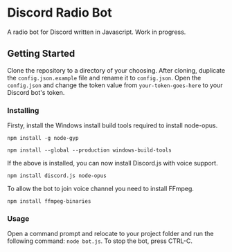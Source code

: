 # Discord Radio Bot

A radio bot for Discord written in Javascript. Work in progress.

## Getting Started

Clone the repository to a directory of your choosing. After cloning, duplicate the `config.json.example` file and rename it to `config.json`.
Open the `config.json` and change the token value from `your-token-goes-here` to your Discord bot's token.

### Installing

Firsty, install the Windows install build tools required to install node-opus.

`npm install -g node-gyp`

`npm install --global --production windows-build-tools`

If the above is installed, you can now install Discord.js with voice support.

`npm install discord.js node-opus`

To allow the bot to join voice channel you need to install FFmpeg.

`npm install ffmpeg-binaries`

### Usage

Open a command prompt and relocate to your project folder and run the following command: `node bot.js`.
To stop the bot, press CTRL-C.
